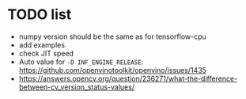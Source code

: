 # TODO list

+ numpy version should be the same as for tensorflow-cpu
+ add examples
+ check JIT speed
+ Auto value for `-D INF_ENGINE_RELEASE`: https://github.com/openvinotoolkit/openvino/issues/1435
+ https://answers.opencv.org/question/236271/what-the-difference-between-cv_version_status-values/
